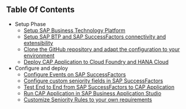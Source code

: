 ## Table Of Contents

<!-- disco-toc-start -->
- Setup Phase
  - [Setup SAP Business Technology Platform](../mission/01-SetupSAPBusinessTechnologyPlatform) <!-- dc-card: {"col":"Setup Phase", "label":["xyz","abc"],"cardName":"Custom name"} dc-card -->
  - [Setup SAP BTP and SAP SuccessFactors connectivity and extensibility](../mission/02-SetupSAPBTPAndSAPSuccessFactorsConnectivityAndExtensibility)
  - [Clone the GitHub repository and adapt the configuration to your environment](../mission/04-CloneTheGitHubRepositoryAndAdaptTheConfigurationToYourEnvironment)
  - [Deploy CAP Application to Cloud Foundry and HANA Cloud](../mission/05-DeployCAPApplicationToCloudFoundryAndHANACloud)
- Configure and deploy 
  - [Configure Events on SAP SuccessFactors](../mission/06-ConfigureEventsOnSAPSuccessFactors)
  - [Configure custom seniority fields in SAP SuccessFactors](../mission/07-ConfigureCustomSeniorityFieldsInSAPSuccessFactors)
  - [Test End to End from SAP SuccessFactors to CAP Application](../mission/08-TestEndToEndFromSAPSuccessFactorsToCAPApplication)
  - [Run CAP Application in SAP Business Application Studio](../mission/09-RunCAPApplicationInSAPBusinessApplicationStudio)
  - [Customize Seniority Rules to your own requirements](../mission/10-CustomizeSeniorityRulesToYourOwnRequirements)
 
<!-- disco-toc-end -->

